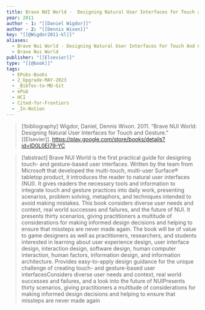 ```yaml
---
title: Brave NUI World -  Designing Natural User Interfaces for Touch and Gesture
year: 2011
author - 1: "[[Daniel Wigdor]]"
author - 2: "[[Dennis Wixon]]"
key: "[[@Wigdor2011-kl]]"
aliases:
  - Brave Nui World - Designing Natural User Interfaces For Touch And Gesture
  - Brave Nui World
publisher: "[[Elsevier]]"
type: "[[@book]]"
tags:
  - EPubs-Books
  - 2_Upgrade-MAY-2023
  - _BibTex-to-MD-Git
  - ePub
  - HCI
  - Cited-for-Frontiers
  - _In-Notion
---
```


> [!bibliography]
> Wigdor, Daniel, Dennis Wixon. 2011. “Brave NUI World: Designing Natural User Interfaces for Touch and Gesture.” [[Elsevier]]. https://play.google.com/store/books/details?id=ID0L0EI79-YC

> [!abstract]
> Brave NUI World is the first practical guide for designing touch- and gesture-based user interfaces. Written by the team from Microsoft that developed the multi-touch, multi-user Surface® tabletop product, it introduces the reader to natural user interfaces (NUI). It gives readers the necessary tools and information to integrate touch and gesture practices into daily work, presenting scenarios, problem solving, metaphors, and techniques intended to avoid making mistakes. This book considers diverse user needs and context, real world successes and failures, and the future of NUI. It presents thirty scenarios, giving practitioners a multitude of considerations for making informed design decisions and helping to ensure that missteps are never made again. The book will be of value to game designers as well as practitioners, researchers, and students interested in learning about user experience design, user interface design, interaction design, software design, human computer interaction, human factors, information design, and information architecture. Provides easy-to-apply design guidance for the unique challenge of creating touch- and gesture-based user interfacesConsiders diverse user needs and context, real world successes and failures, and a look into the future of NUIPresents thirty scenarios, giving practitioners a multitude of considerations for making informed design decisions and helping to ensure that missteps are never made again